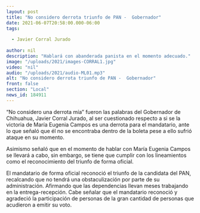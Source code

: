 ```yaml
---
layout: post
title: "No considero derrota triunfo de PAN -  Gobernador"
date: 2021-06-07T20:58:00.000-06:00
tags:
  
  - Javier Corral Jurado
  
author: nil
description: "Hablará con abanderada panista en el momento adecuado."
image: "/uploads/2021/images-CORRAL1.jpg"
video: "nil"
audio: "/uploads/2021/audio-ML01.mp3"
alt: "No considero derrota triunfo de PAN -  Gobernador"
front: false
section: "Local"
news_id: 184911
---
```


“No considero una derrota mía” fueron las palabras del Gobernador de Chihuahua, Javier Corral Jurado, al ser cuestionado respecto a si se la victoria de María Eugenia Campos es una derrota para el mandatario, ante lo que señaló que él no se encontraba dentro de la boleta pese a ello sufrió ataque en su momento.

Asimismo señaló que en el momento de hablar con María Eugenia Campos se llevará a cabo, sin embargo, se tiene que cumplir con los lineamientos como el reconocimiento del triunfo de forma oficial. 

El mandatario de forma oficial reconoció el triunfo de la candidata del PAN, recalcando que no tendrá una obstaculización por parte de su administración. Afirmando que las dependencias llevan meses trabajando en la entrega-recepción.
Cabe señalar que el mandatario reconoció y agradeció la participación de personas de la gran cantidad de personas que acudieron a emitir su voto.
